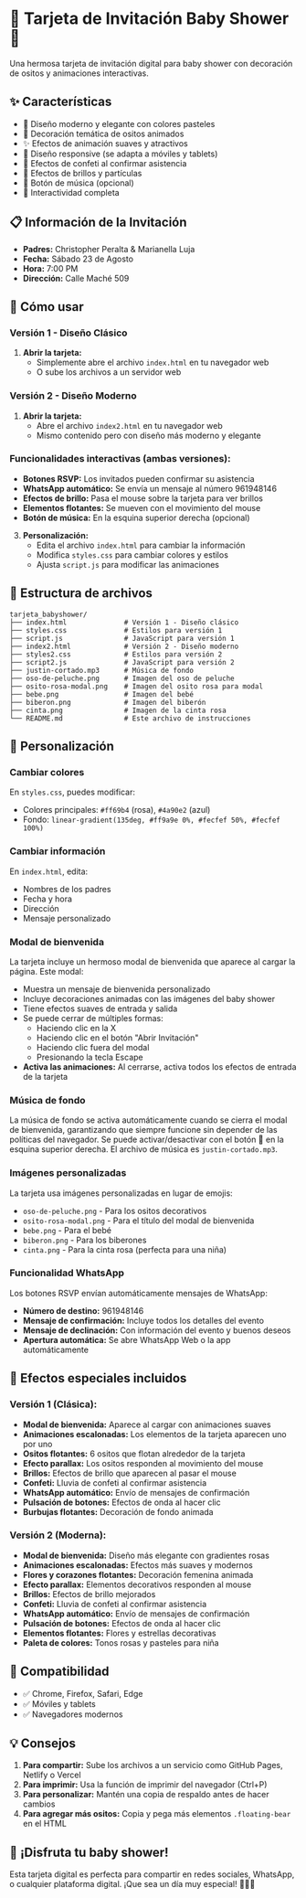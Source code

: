 # 🐻 Tarjeta de Invitación Baby Shower 🐻

Una hermosa tarjeta de invitación digital para baby shower con decoración de ositos y animaciones interactivas.

## ✨ Características

- 🎨 Diseño moderno y elegante con colores pasteles
- 🐻 Decoración temática de ositos animados
- ✨ Efectos de animación suaves y atractivos
- 📱 Diseño responsive (se adapta a móviles y tablets)
- 🎉 Efectos de confeti al confirmar asistencia
- 💫 Efectos de brillos y partículas
- 🎵 Botón de música (opcional)
- 💝 Interactividad completa

## 📋 Información de la Invitación

- **Padres:** Christopher Peralta & Marianella Luja
- **Fecha:** Sábado 23 de Agosto
- **Hora:** 7:00 PM
- **Dirección:** Calle Maché 509

## 🚀 Cómo usar

### Versión 1 - Diseño Clásico
1. **Abrir la tarjeta:**
   - Simplemente abre el archivo `index.html` en tu navegador web
   - O sube los archivos a un servidor web

### Versión 2 - Diseño Moderno
1. **Abrir la tarjeta:**
   - Abre el archivo `index2.html` en tu navegador web
   - Mismo contenido pero con diseño más moderno y elegante

### Funcionalidades interactivas (ambas versiones):
- **Botones RSVP:** Los invitados pueden confirmar su asistencia
- **WhatsApp automático:** Se envía un mensaje al número 961948146
- **Efectos de brillo:** Pasa el mouse sobre la tarjeta para ver brillos
- **Elementos flotantes:** Se mueven con el movimiento del mouse
- **Botón de música:** En la esquina superior derecha (opcional)

3. **Personalización:**
   - Edita el archivo `index.html` para cambiar la información
   - Modifica `styles.css` para cambiar colores y estilos
   - Ajusta `script.js` para modificar las animaciones

## 📁 Estructura de archivos

```
tarjeta_babyshower/
├── index.html              # Versión 1 - Diseño clásico
├── styles.css              # Estilos para versión 1
├── script.js               # JavaScript para versión 1
├── index2.html             # Versión 2 - Diseño moderno
├── styles2.css             # Estilos para versión 2
├── script2.js              # JavaScript para versión 2
├── justin-cortado.mp3      # Música de fondo
├── oso-de-peluche.png      # Imagen del oso de peluche
├── osito-rosa-modal.png    # Imagen del osito rosa para modal
├── bebe.png                # Imagen del bebé
├── biberon.png             # Imagen del biberón
├── cinta.png               # Imagen de la cinta rosa
└── README.md               # Este archivo de instrucciones
```

## 🎨 Personalización

### Cambiar colores
En `styles.css`, puedes modificar:
- Colores principales: `#ff69b4` (rosa), `#4a90e2` (azul)
- Fondo: `linear-gradient(135deg, #ff9a9e 0%, #fecfef 50%, #fecfef 100%)`

### Cambiar información
En `index.html`, edita:
- Nombres de los padres
- Fecha y hora
- Dirección
- Mensaje personalizado

### Modal de bienvenida
La tarjeta incluye un hermoso modal de bienvenida que aparece al cargar la página. Este modal:
- Muestra un mensaje de bienvenida personalizado
- Incluye decoraciones animadas con las imágenes del baby shower
- Tiene efectos suaves de entrada y salida
- Se puede cerrar de múltiples formas:
  - Haciendo clic en la X
  - Haciendo clic en el botón "Abrir Invitación"
  - Haciendo clic fuera del modal
  - Presionando la tecla Escape
- **Activa las animaciones:** Al cerrarse, activa todos los efectos de entrada de la tarjeta

### Música de fondo
La música de fondo se activa automáticamente cuando se cierra el modal de bienvenida, garantizando que siempre funcione sin depender de las políticas del navegador. Se puede activar/desactivar con el botón 🎵 en la esquina superior derecha. El archivo de música es `justin-cortado.mp3`.

### Imágenes personalizadas
La tarjeta usa imágenes personalizadas en lugar de emojis:
- `oso-de-peluche.png` - Para los ositos decorativos
- `osito-rosa-modal.png` - Para el título del modal de bienvenida
- `bebe.png` - Para el bebé
- `biberon.png` - Para los biberones
- `cinta.png` - Para la cinta rosa (perfecta para una niña)

### Funcionalidad WhatsApp
Los botones RSVP envían automáticamente mensajes de WhatsApp:
- **Número de destino:** 961948146
- **Mensaje de confirmación:** Incluye todos los detalles del evento
- **Mensaje de declinación:** Con información del evento y buenos deseos
- **Apertura automática:** Se abre WhatsApp Web o la app automáticamente

## 🌟 Efectos especiales incluidos

### Versión 1 (Clásica):
- **Modal de bienvenida:** Aparece al cargar con animaciones suaves
- **Animaciones escalonadas:** Los elementos de la tarjeta aparecen uno por uno
- **Ositos flotantes:** 6 ositos que flotan alrededor de la tarjeta
- **Efecto parallax:** Los ositos responden al movimiento del mouse
- **Brillos:** Efectos de brillo que aparecen al pasar el mouse
- **Confeti:** Lluvia de confeti al confirmar asistencia
- **WhatsApp automático:** Envío de mensajes de confirmación
- **Pulsación de botones:** Efectos de onda al hacer clic
- **Burbujas flotantes:** Decoración de fondo animada

### Versión 2 (Moderna):
- **Modal de bienvenida:** Diseño más elegante con gradientes rosas
- **Animaciones escalonadas:** Efectos más suaves y modernos
- **Flores y corazones flotantes:** Decoración femenina animada
- **Efecto parallax:** Elementos decorativos responden al mouse
- **Brillos:** Efectos de brillo mejorados
- **Confeti:** Lluvia de confeti al confirmar asistencia
- **WhatsApp automático:** Envío de mensajes de confirmación
- **Pulsación de botones:** Efectos de onda al hacer clic
- **Elementos flotantes:** Flores y estrellas decorativas
- **Paleta de colores:** Tonos rosas y pasteles para niña

## 📱 Compatibilidad

- ✅ Chrome, Firefox, Safari, Edge
- ✅ Móviles y tablets
- ✅ Navegadores modernos

## 💡 Consejos

1. **Para compartir:** Sube los archivos a un servicio como GitHub Pages, Netlify o Vercel
2. **Para imprimir:** Usa la función de imprimir del navegador (Ctrl+P)
3. **Para personalizar:** Mantén una copia de respaldo antes de hacer cambios
4. **Para agregar más ositos:** Copia y pega más elementos `.floating-bear` en el HTML

## 🎉 ¡Disfruta tu baby shower!

Esta tarjeta digital es perfecta para compartir en redes sociales, WhatsApp, o cualquier plataforma digital. ¡Que sea un día muy especial! 🐻👶💕 